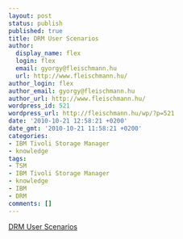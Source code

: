 ```yaml
---
layout: post
status: publish
published: true
title: DRM User Scenarios
author:
  display_name: flex
  login: flex
  email: gyorgy@fleischmann.hu
  url: http://www.fleischmann.hu/
author_login: flex
author_email: gyorgy@fleischmann.hu
author_url: http://www.fleischmann.hu/
wordpress_id: 521
wordpress_url: http://fleischmann.hu/wp/?p=521
date: '2010-10-21 12:58:21 +0200'
date_gmt: '2010-10-21 11:58:21 +0200'
categories:
- IBM Tivoli Storage Manager
- knowledge
tags:
- TSM
- IBM Tivoli Storage Manager
- knowledge
- IBM
- DRM
comments: []
---
```

<p><a href="http://publib.boulder.ibm.com/tividd/td/SMAS4N/GC35-0315-01/en_US/HTML/a454g207.htm">DRM User Scenarios</a></p>
